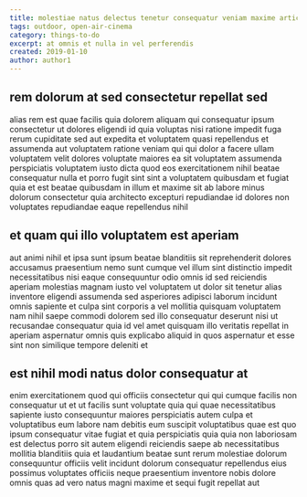 ```yaml
---
title: molestiae natus delectus tenetur consequatur veniam maxime article 5959
tags: outdoor, open-air-cinema
category: things-to-do
excerpt: at omnis et nulla in vel perferendis
created: 2019-01-10
author: author1
---
```


## rem dolorum at sed consectetur repellat sed

alias rem est quae facilis quia dolorem aliquam qui consequatur ipsum consectetur ut dolores eligendi id quia voluptas nisi ratione impedit fuga rerum cupiditate sed aut expedita et voluptatem quasi repellendus et assumenda aut voluptatem ratione veniam qui qui dolor a facere ullam voluptatem velit dolores voluptate maiores ea sit voluptatem assumenda perspiciatis voluptatem iusto dicta quod eos exercitationem nihil beatae consequatur nulla et porro fugit sint sint a voluptatem quibusdam et fugiat quia et est beatae quibusdam in illum et maxime sit ab labore minus dolorum consectetur quia architecto excepturi repudiandae id dolores non voluptates repudiandae eaque repellendus nihil

## et quam qui illo voluptatem est aperiam

aut animi nihil et ipsa sunt ipsum beatae blanditiis sit reprehenderit dolores accusamus praesentium nemo sunt cumque vel illum sint distinctio impedit necessitatibus nisi eaque consequuntur odio omnis id sed reiciendis aperiam molestias magnam iusto vel voluptatem ut dolor sit tenetur alias inventore eligendi assumenda sed asperiores adipisci laborum incidunt omnis sapiente et culpa sint corporis a vel mollitia quisquam voluptatem nam nihil saepe commodi dolorem sed illo consequatur deserunt nisi ut recusandae consequatur quia id vel amet quisquam illo veritatis repellat in aperiam aspernatur omnis quis explicabo aliquid in quos aspernatur et esse sint non similique tempore deleniti et

## est nihil modi natus dolor consequatur at

enim exercitationem quod qui officiis consectetur qui qui cumque facilis non consequatur ut et ut facilis sunt voluptate quia qui quae necessitatibus sapiente iusto consequuntur maiores perspiciatis autem culpa et voluptatibus eum labore nam debitis eum suscipit voluptatibus quae est quo ipsum consequatur vitae fugiat et quia perspiciatis quia quia non laboriosam est delectus porro sit autem eligendi reiciendis saepe ab necessitatibus mollitia blanditiis quia et laudantium beatae sunt rerum molestiae dolorum consequuntur officiis velit incidunt dolorum consequatur repellendus eius possimus voluptates officiis neque praesentium inventore nobis dolore omnis quas ad vero natus magni maxime et sequi fugit repellat aut
